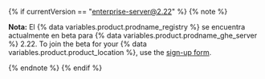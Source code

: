 {% if currentVersion == "enterprise-server@2.22" %}
{% note %}

**Nota:** El {% data variables.product.prodname_registry %} se encuentra actualmente en beta para {% data variables.product.prodname_ghe_server %} 2.22. To join the beta for your {% data variables.product.product_location %}, use the [sign-up form](https://resources.github.com/beta-signup/).

{% endnote %}
{% endif %}
